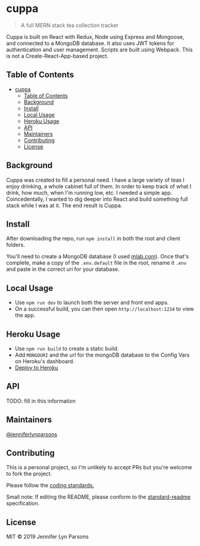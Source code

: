 # cuppa

> A full MERN stack tea collection tracker

Cuppa is built on React with Redux, Node using Express and Mongoose, and connected to a MongoDB database. It also uses JWT tokens for authentication and user management. Scripts are built using Webpack. This is not a Create-React-App-based project.

## Table of Contents

- [cuppa](#cuppa)
  - [Table of Contents](#table-of-contents)
  - [Background](#background)
  - [Install](#install)
  - [Local Usage](#local-usage)
  - [Heroku Usage](#heroku-usage)
  - [API](#api)
  - [Maintainers](#maintainers)
  - [Contributing](#contributing)
  - [License](#license)

## Background
Cuppa was created to fill a personal need. I have a large variety of teas I enjoy drinking, a whole cabinet full of them. In order to keep track of what I drink, how much, when I'm running low, etc. I needed a simple app. Coincedentally, I wanted to dig deeper into React and build something full stack while I was at it. The end result is Cuppa.

## Install

After downloading the repo, run `npm install` in both the root and client folders.

You'll need to create a MongoDB database (I used [mlab.com](mlab.com)). Once that's complete, make a copy of the `.env.default` file in the root, rename it `.env` and paste in the correct uri for your database.

## Local Usage

- Use `npm run dev` to launch both the server and front end apps.
- On a successful build, you can then open `http://localhost:1234` to view the app.

## Heroku Usage

- Use `npm run build` to create a static build.
- Add `MONGOURI` and the url for the mongoDB database to the Config Vars on Heroku's dashboard.
- [Deploy to Heroku](https://devcenter.heroku.com/articles/git)

## API
TODO: fill in this information

## Maintainers

[@jenniferlynparsons](https://github.com/jenniferlynparsons)

## Contributing
This is a personal project, so I'm unlikely to accept PRs but you're welcome to fork the project.

Please follow the [coding standards.](https://github.com/jenniferlynparsons/cuppa-webpack/blob/master/coding-standards.md)

Small note: If editing the README, please conform to the [standard-readme](https://github.com/RichardLitt/standard-readme) specification.

## License

MIT © 2019 Jennifer Lyn Parsons
